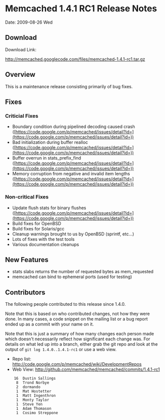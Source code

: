 # Memcached 1.4.1 RC1 Release Notes #

Date: 2009-08-26 Wed

## Download ##

Download Link:

http://memcached.googlecode.com/files/memcached-1.4.1-rc1.tar.gz

## Overview ##

This is a maintenance release consisting primarily of bug fixes.

## Fixes ##

### Criticial Fixes ###

  * Boundary condition during pipelined decoding caused crash ([https://code.google.com/p/memcached/issues/detail?id=](https://code.google.com/p/memcached/issues/detail?id=))
  * Bad initialization during buffer realloc ([https://code.google.com/p/memcached/issues/detail?id=](https://code.google.com/p/memcached/issues/detail?id=))
  * Buffer overrun in stats\_prefix\_find ([https://code.google.com/p/memcached/issues/detail?id=](https://code.google.com/p/memcached/issues/detail?id=))
  * Memory corruption from negative and invalid item lengths ([https://code.google.com/p/memcached/issues/detail?id=](https://code.google.com/p/memcached/issues/detail?id=))

### Non-critical Fixes ###

  * Update flush stats for binary flushes ([https://code.google.com/p/memcached/issues/detail?id=](https://code.google.com/p/memcached/issues/detail?id=))
  * Build fixes for OpenBSD
  * Build fixes for Solaris/gcc
  * Cleanup warnings brought to us by OpenBSD (sprintf, etc...)
  * Lots of fixes with the test tools
  * Various documentation cleanups

## New Features ##

  * stats slabs returns the number of requested bytes as mem\_requested
  * memcached can bind to ephemeral ports (used for testing)

## Contributors ##

The following people contributed to this release since 1.4.0.

Note that this is based on who contributed changes, not how they were
done.  In many cases, a code snippet on the mailing list or a bug
report ended up as a commit with your name on it.

Note that this is just a summary of how many changes each person made
which doesn't necessarily reflect how significant each change was.
For details on what led up into a branch, either grab the git repo and
look at the output of `git log 1.4.0..1.4.1-rc1` or use a web view.

  * Repo list:  http://code.google.com/p/memcached/wiki/DevelopmentRepos
  * Web View: http://github.com/memcached/memcached/commits/1.4.1-rc1

```
    16  Dustin Sallings
     8  Trond Norbye
     2  dormando
     1  Mat Hostetter
     1  Matt Ingenthron
     1  Monty Taylor
     1  Steve Yen
     1  Adam Thomason
     1  Cosimo Streppone
```